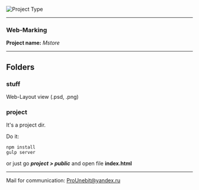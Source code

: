 ![Project Type](https://image.ibb.co/ea1Gx7/readme_pic.jpg)
- - -
### Web-Marking
**Project name:** *Mstore*
- - -
## Folders
### stuff
Web-Layout view (.psd, .png)
### project
It's a project dir.

Do it:
```
npm install
gulp server
```
or just go _**project > public**_ and open file **index.html**
- - -
Mail for communication: <ProUnebit@yandex.ru>
